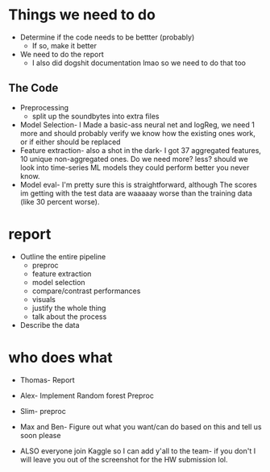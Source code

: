 # Things we need to do
- Determine if the code needs to be bettter (probably)
    - If so, make it better
- We need to do the report
    - I also did dogshit documentation lmao so we need to do that too
## The Code
- Preprocessing
    - split up the soundbytes into extra files
- Model Selection- I Made a basic-ass neural net and logReg, we need 1 more and should probably verify we know how the existing ones work, or if either should be replaced
- Feature extraction- also a shot in the dark- I got 37 aggregated features, 10 unique non-aggregated ones. Do we need more? less? should we look into time-series ML models they could perform better you never know.
- Model eval- I'm pretty sure this is straightforward, although The scores im getting with the test data are waaaaay worse than the training data (like 30 percent worse).


# report
- Outline the entire pipeline
    - preproc
    - feature extraction
    - model selection
    - compare/contrast performances
    - visuals
    - justify the whole thing
    - talk about the process
- Describe the data

# who does what

- Thomas- Report
- Alex- Implement Random forest Preproc
- Slim- preproc

- Max and Ben- Figure out what you want/can do based on this and tell us soon please

- ALSO everyone join Kaggle so I can add y'all to the team- if you don't I will leave you out of the screenshot for the HW submission lol.
